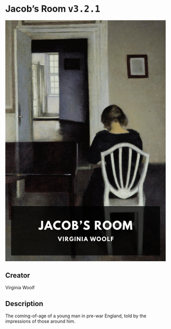 
# Jacob’s Room <kbd>v3.2.1</kbd>

<center>
  <img src="./cover-1024.jpg"/>
</center>

## Creator
Virginia Woolf

## Description
The coming-of-age of a young man in pre-war England, told by the impressions of those around him.
